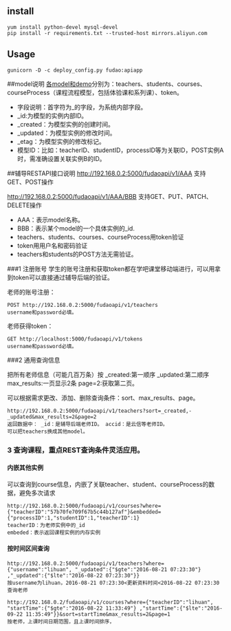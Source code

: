 

## install
    yum install python-devel mysql-devel
    pip install -r requirements.txt --trusted-host mirrors.aliyun.com

## Usage
    gunicorn -D -c deploy_config.py fudao:apiapp
    
##model说明
[各model和demo](https://github.com/janreyho/xuebafudao/tree/mysql/doc/datamodel)分别为：teachers、students、courses、courseProcess（课程流程模型，包括体验课和系列课）、token。

* 字段说明：首字符为_的字段，为系统内部字段。
* _id:为模型的实例内部ID。
* _created：为模型实例的创建时间。
* _updated：为模型实例的修改时间。
* _etag：为模型实例的修改标记。
* 模型ID：比如：teacherID、studentID，processID等为关联ID，POST实例A时，需准确设置关联实例B的ID。

##辅导RESTAPI接口说明
http://192.168.0.2:5000/fudaoapi/v1/AAA         支持GET、POST操作

http://192.168.0.2:5000/fudaoapi/v1/AAA/BBB     支持GET、PUT、PATCH、DELETE操作

* AAA：表示model名称。
* BBB：表示某个model的一个具体实例的_id.
* teachers、students、courses、courseProcess用token验证
* token用用户名和密码验证
* teachers和students的POST方法无需验证。

###1 注册账号
学生的账号注册和获取token都在学吧课堂移动端进行，可以用拿到token可以直接通过辅导后端的验证。

老师的账号注册：

    POST http://192.168.0.2:5000/fudaoapi/v1/teachers
    username和password必填。
老师获得token：

	GET http://localhost:5000/fudaoapi/v1/tokens
	username和password必填。

###2 通用查询信息

把所有老师信息（可能几百万条）按 _created:第一顺序 _updated:第二顺序 max_results:一页显示2条 page=2:获取第二页。

可以根据需求更改、添加、删除查询条件：sort、max_results、page。

	http://192.168.0.2:5000/fudaoapi/v1/teachers?sort=_created,-_updated&max_results=2&page=2
	返回数据中： _id：是辅导后端老师ID。 accid：是云信等老师ID。
	可以把teachers换成其他model。


### 3 查询课程，重点REST查询条件灵活应用。

#### 内嵌其他实例
可以查询到course信息，内嵌了关联teacher、student、courseProcess的数据，避免多次请求

	http://192.168.0.2:5000/fudaoapi/v1/courses?where={"teacherID":"57b70fe709f67b5c44b127af"}&embedded={"processID":1,"studentID":1,"teacherID":1}
	teacherID：为老师实例中的_id
	embeded：表示返回课程实例的内存实例
	
#### 按时间区间查询
	http://192.168.0.2:5000/fudaoapi/v1/teachers?where={"username":"lihuan", "_updated":{"$gte":"2016-08-21 07:23:30"} ,"_updated":{"$lte":"2016-08-22 07:23:30"}}
	按username为lihuan，2016-08-21 07:23:30<更新资料时间<2016-08-22 07:23:30查询老师
	
	http://192.168.0.2/fudaoapi/v1/courses?where={"teacherID":"lihuan", "startTime":{"$gte":"2016-08-22 11:33:49"} ,"startTime":{"$lte":"2016-09-22 11:35:49"}}&sort=startTime&max_results=2&page=1
	按老师，上课时间日期范围，且上课时间排序，

